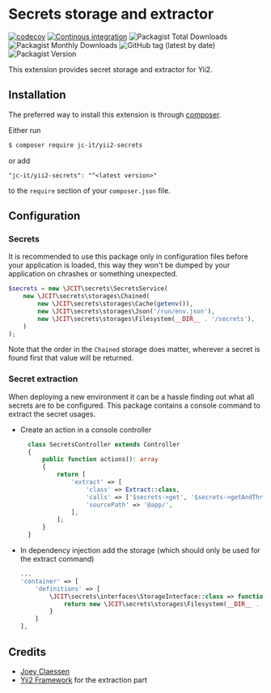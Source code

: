 # Secrets storage and extractor

[![codecov](https://codecov.io/gh/jc-it/yii2-secrets/branch/master/graph/badge.svg)](https://codecov.io/gh/jc-it/yii2-secrets)
[![Continous integration](https://github.com/jc-it/yii2-secrets/actions/workflows/ci.yaml/badge.svg)](https://github.com/jc-it/yii2-secrets/actions/workflows/ci.yaml)
![Packagist Total Downloads](https://img.shields.io/packagist/dt/jc-it/yii2-secrets)
![Packagist Monthly Downloads](https://img.shields.io/packagist/dm/jc-it/yii2-secrets)
![GitHub tag (latest by date)](https://img.shields.io/github/v/tag/jc-it/yii2-secrets)
![Packagist Version](https://img.shields.io/packagist/v/jc-it/yii2-secrets)

This extension provides secret storage and extractor for Yii2. 

## Installation

The preferred way to install this extension is through [composer](http://getcomposer.org/download/).

Either run

```bash
$ composer require jc-it/yii2-secrets
```

or add

```
"jc-it/yii2-secrets": "^<latest version>"
```

to the `require` section of your `composer.json` file.

## Configuration

### Secrets

It is recommended to use this package only in configuration files before your application is loaded, this way they won't
be dumped by your application on chrashes or something unexpected.

```php
$secrets = new \JCIT\secrets\SecretsService(
    new \JCIT\secrets\storages\Chained(
        new \JCIT\secrets\storages\Cache(getenv()),
        new \JCIT\secrets\storages\Json('/run/env.json'),
        new \JCIT\secrets\storages\Filesystem(__DIR__ . '/secrets'),
    )
);
```

Note that the order in the `Chained` storage does matter, wherever a secret is found first that value will be returned.

### Secret extraction

When deploying a new environment it can be a hassle finding out what all secrets are to be configured. This package
contains a console command to extract the secret usages.

- Create an action in a console controller
  ```php
    class SecretsController extends Controller
    {
        public function actions(): array
        {
            return [
                'extract' => [
                    'class' => Extract::class,
                    'calls' => ['$secrets->get', '$secrets->getAndThrowOnNull'],
                    'sourcePath' => '@app/',
                ],
            ];
        }
    }
  ```
- In dependency injection add the storage (which should only be used for the extract command)
  ```php
  ...
  'container' => [
      'definitions' => [
          \JCIT\secrets\interfaces\StorageInterface::class => function() {
              return new \JCIT\secrets\storages\Filesystem(__DIR__ . '/../../../secrets')
          }
      ]
  ],
  ```

## Credits
- [Joey Claessen](https://github.com/joester89)
- [Yii2 Framework](https://github.com/yiisoft/yii2/blob/master/framework/console/controllers/MessageController.php) for the extraction part
